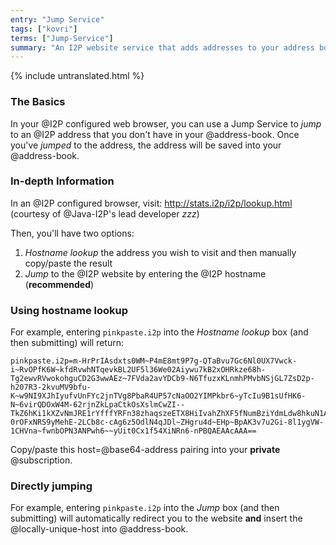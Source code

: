 ```yaml
---
entry: "Jump Service"
tags: ["kovri"]
terms: ["Jump-Service"]
summary: "An I2P website service that adds addresses to your address book"
---
```


{% include untranslated.html %}
### The Basics

In your @I2P configured web browser, you can use a Jump Service to *jump* to an @I2P address that you don't have in your @address-book. Once you've *jumped* to the address, the address will be saved into your @address-book.

### In-depth Information

In an @I2P configured browser, visit: http://stats.i2p/i2p/lookup.html (courtesy of @Java-I2P's lead developer *zzz*)

Then, you'll have two options:

1. *Hostname lookup* the address you wish to visit and then manually copy/paste the result
2. *Jump* to the @I2P website by entering the @I2P hostname (**recommended**)

### Using hostname lookup

For example, entering `pinkpaste.i2p` into the *Hostname lookup* box (and then submitting) will return:

```
pinkpaste.i2p=m-HrPrIAsdxts0WM~P4mE8mt9P7g-QTaBvu7Gc6Nl0UX7Vwck-i~RvOPfK6W~kfdRvwhNTqevkBL2UF5l36We02Aiywu7kB2xOHRkze68h-Tg2ewvRVwokohguCD2G3wwAEz~7FVda2avYDCb9-N6TfuzxKLnmhPMvbNSjGL7ZsD2p-h207R3-2kvuMV9bfu-K~w9NI9XJhIyufvUnFYc2jnTVg8PbaR4UP57cNaOO2YIMPkbr6~yTcIu9B1sUfHK6-N~6virQDOxW4M-62rjnZkLpaCtkOsXslmCwZI--TkZ6hKi1kXZvNmJRE1rYfffYRFn38zhaqszeETX8HiIvahZhXF5fNumBziYdmLdw8hkuN1A~emU6Xz9g~a1Ixfsq1Qr~guYoOtaw-0rOFxNRS9yMehE-2LCb8c-cAg6z5OdlN4qJDl~ZHgru4d~EHp~BpAK3v7u2Gi-8l1ygVW-1CHVna~fwnbOPN3ANPwh6~~yUit0Cx1f54XiNRn6-nPBQAEAAcAAA==
```

Copy/paste this host=@base64-address pairing into your **private** @subscription.

### Directly jumping

For example, entering `pinkpaste.i2p` into the *Jump* box (and then submitting) will automatically redirect you to the website **and** insert the @locally-unique-host into @address-book.
